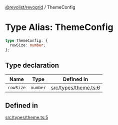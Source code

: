 [@revolist/revogrid](README.md) / ThemeConfig

# Type Alias: ThemeConfig

```ts
type ThemeConfig: {
  rowSize: number;
};
```

## Type declaration

| Name | Type | Defined in |
| ------ | ------ | ------ |
| `rowSize` | `number` | [src/types/theme.ts:6](https://github.com/revolist/revogrid/blob/a808f70a0d197fcea56d269b7334fbc41eb74c5d/src/types/theme.ts#L6) |

## Defined in

[src/types/theme.ts:5](https://github.com/revolist/revogrid/blob/a808f70a0d197fcea56d269b7334fbc41eb74c5d/src/types/theme.ts#L5)
